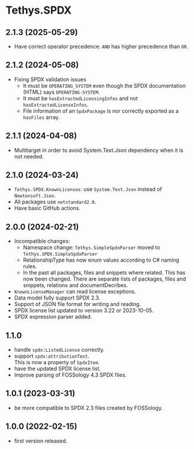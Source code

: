 <!-- 
SPDX-FileCopyrightText: (c) 2019-2025 T. Graf
SPDX-License-Identifier: Apache-2.0
-->

# Tethys.SPDX

## 2.1.3 (2025-05-29)

* Have correct operator precedence: `AND` has higher precedence than `OR`.

## 2.1.2 (2024-05-08)

* Fixing SPDX validation issues
  * It must be `OPERATING_SYSTEM` even though the SPDX documentation (HTML) says `OPERATING-SYSTEM`.
  * It must be `hasExtractedLicensingInfos` and not `hasExtractedLicenseInfos`.
  * File information of an `SpdxPackage` is nor correctly exported as a `hasFiles` array.

## 2.1.1 (2024-04-08)

* Multitarget in order to avoid System.Text.Json dependency when it is not needed.

## 2.1.0 (2024-03-24)

* `Tethys.SPDX.KnownLicenses`: use `System.Text.Json` instead of `Newtonsoft.Json`.
* All packages use `netstandard2.0`.
* Have basic GitHub actions.

## 2.0.0 (2024-02-21)

* Incompatible changes:
  * Namespace change: `Tethys.SimpleSpdxParser` moved to `Tethys.SPDX.SimpleSpdxParser`
  * RelationshipType has now enum values according to C# naming rules.
  * In the past all packages, files and snippets where related. This has now been changed.
    There are separate lists of packages, files and snippets, relations and documentDecribes.
* `KnownLicenseManager` can read license exceptions.
* Data model fully support SPDX 2.3.
* Support of JSON file format for writing and reading.
* SPDX license list updated to version 3.22 or 2023-10-05.
* SPDX expression parser added.

## 1.1.0

* handle `spdx:ListedLicense` correctly.
* support `spdx:attributionText`.  
  This is now a property of `SpdxItem`.
* have the updated SPDX license list.
* Improve parsing of FOSSology 4.3 SPDX files.

## 1.0.1 (2023-03-31)

* be more compatible to SPDX 2.3 files created by FOSSology.

## 1.0.0 (2022-02-15)

* first version released.
